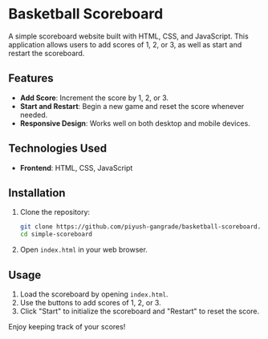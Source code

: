 # Basketball Scoreboard

A simple scoreboard website built with HTML, CSS, and JavaScript. This application allows users to add scores of 1, 2, or 3, as well as start and restart the scoreboard.

## Features

- **Add Score**: Increment the score by 1, 2, or 3.
- **Start and Restart**: Begin a new game and reset the score whenever needed.
- **Responsive Design**: Works well on both desktop and mobile devices.

## Technologies Used

- **Frontend**: HTML, CSS, JavaScript

## Installation

1. Clone the repository:
    ```bash
    git clone https://github.com/piyush-gangrade/basketball-scoreboard.git
    cd simple-scoreboard
    ```

2. Open `index.html` in your web browser.

## Usage

1. Load the scoreboard by opening `index.html`.
2. Use the buttons to add scores of 1, 2, or 3.
3. Click "Start" to initialize the scoreboard and "Restart" to reset the score.

Enjoy keeping track of your scores!
